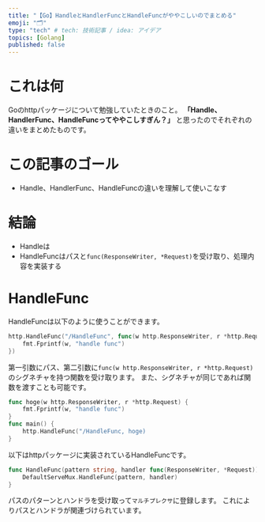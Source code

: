 ```yaml
---
title: "【Go】HandleとHandlerFuncとHandleFuncがややこしいのでまとめる"
emoji: "🗂"
type: "tech" # tech: 技術記事 / idea: アイデア
topics: [Golang]
published: false
---
```

# これは何
Goのhttpパッケージについて勉強していたときのこと。
**「Handle、HandlerFunc、HandleFuncってややこしすぎん？」** と思ったのでそれぞれの違いをまとめたものです。
# この記事のゴール
- Handle、HandlerFunc、HandleFuncの違いを理解して使いこなす
# 結論
- Handleは
- HandleFuncはパスと`func(ResponseWriter, *Request)`を受け取り、処理内容を実装する
# HandleFunc
HandleFuncは以下のように使うことができます。
```go
http.HandleFunc("/HandleFunc", func(w http.ResponseWriter, r *http.Request) {
	fmt.Fprintf(w, "handle func")
})
```
第一引数にパス、第二引数に`func(w http.ResponseWriter, r *http.Request)`のシグネチャを持つ関数を受け取ります。
また、シグネチャが同じであれば関数を渡すことも可能です。
```go
func hoge(w http.ResponseWriter, r *http.Request) {
	fmt.Fprintf(w, "handle func")
}
func main() {
    http.HandleFunc("/HandleFunc, hoge)
}
```
以下はhttpパッケージに実装されているHandleFuncです。
```go
func HandleFunc(pattern string, handler func(ResponseWriter, *Request)) {
	DefaultServeMux.HandleFunc(pattern, handler)
}
```
パスのパターンとハンドラを受け取って`マルチプレクサ`に登録します。
これによりパスとハンドラが関連づけられています。
